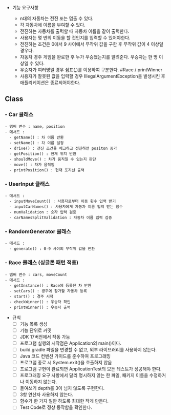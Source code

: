 - 기능 요구사항

  - n대의 자동차는 전진 또는 멈출 수 있다. 
  - 각 자동차에 이름을 부여할 수 있다. 
  - 전진하는 자동차를 출력할 때 자동차 이름을 같이 출력한다. 
  - 사용자는 몇 번의 이동을 할 것인지를 입력할 수 있어야한다.
  - 전진하는 조건은 0에서 9 사이에서 무작위 값을 구한 후 무작위 값이 4 이상일 경우다. 
  - 자동차 경주 게임을 완료한 후 누가 우승했는지를 알려준다. 우승자는 한 명 이상일 수 있다.  
  - 우승자가 여러명일 경우 쉼표(,)를 이용하여 구분한다. #Race / printWinner
  - 사용자가 잘못된 값을 입력할 경우 IllegalArgumentException을 발생시킨 후 애플리케이션은 종료되어야한다.

## Class
### - Car 클래스
    - 멤버 변수 : name, position
    - 메서드 :
      - getName() : 차 이름 반환
      - setName() : 차 이름 설정
      - drive() : 전진 조건을 체크하고 전진하면 positon 증가
      - getPosition() : 현재 위치 반환
      - shouldMove() : 차가 움직일 수 있는지 판단
      - move() : 차가 움직임
      - printPosition() : 현재 포지션 출력

### - UserInput 클래스 
    - 메서드 : 
      - inputMoveCount() : 사용자로부터 이동 횟수 입력 받기
      - inputCarNames() : 사용자에게 자동차 이름 입력 받는 함수
      - numValidation : 숫자 입력 검증
      - carNamesSplitValidation : 자동차 이름 입력 검증

### - RandomGenerator 클래스
    - 메서드 : 
      - generate() : 0-9 사이의 무작위 값을 반환

### - Race 클래스 (싱글톤 패턴 적용)
    - 멤버 변수 : cars, moveCount
    - 메서드 : 
      - getInstance() : Race에 등록된 차 반환
      - setCars() : 경주에 참가할 자동차 등록
      - start() : 경주 시작
      - checkWinner() : 우승자 확인
      - printWinner() : 우승자 출력


 - 규칙
   - [ ] 기능 목록 생성
    - [ ] 기능 단위로 커밋
   - [ ] JDK 17버전에서 작동 가능
    - [ ] 프로그램 실행의 시작점은 Application의 main()이다.
   - [ ] build.gradle 파일을 변경할 수 없고, 외부 라이브러리를 사용하지 않는다.
    - [ ] Java 코드 컨벤션 가이드를 준수하여 프로그래밍
   - [ ] 프로그램 종료 시 System.exit()을 호출하지 않음
    - [ ] 프로그램 구현이 완료되면 ApplicationTest의 모든 테스트가 성공해야 한다.
   - [ ] 프로그래밍 요구 사항에서 달리 명시하지 않는 한 파일, 패키지 이름을 수정하거나 이동하지 않는다.
    - [ ] 들여쓰기 depth를 3이 넘지 않도록 구현한다.
   - [ ] 3항 연산자 사용하지 않는다.
    - [ ] 함수가 한 가지 일만 하도록 최대한 작게 만든다.
    - [ ] Test Code로 정상 동작함을 확인한다.
